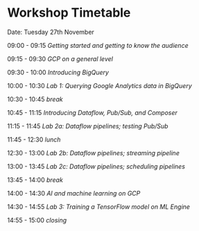 # Workshop Timetable

Date: Tuesday 27th November

09:00 - 09:15 _Getting started and getting to know the audience_

09:15 - 09:30 _GCP on a general level_

09:30 - 10:00 _Introducing BigQuery_

10:00 - 10:30 _Lab 1: Querying Google Analytics data in BigQuery_

10:30 - 10:45 _break_

10:45 - 11:15 _Introducing Dataflow, Pub/Sub, and Composer_

11:15 - 11:45 _Lab 2a: Dataflow pipelines; testing Pub/Sub_

11:45 - 12:30 _lunch_

12:30 - 13:00 _Lab 2b: Dataflow pipelines; streaming pipeline_

13:00 - 13:45 _Lab 2c: Dataflow pipelines; scheduling pipelines_

13:45 - 14:00 _break_

14:00 - 14:30 _AI and machine learning on GCP_

14:30 - 14:55 _Lab 3: Training a TensorFlow model on ML Engine_

14:55 - 15:00 _closing_
